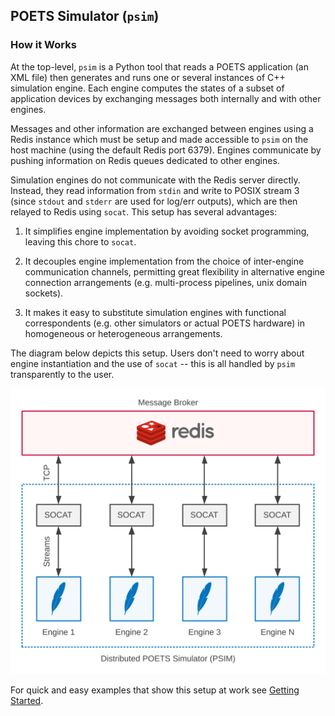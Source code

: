 ## POETS Simulator (`psim`)

### How it Works

At the top-level, `psim` is a Python tool that reads a POETS application (an
XML file) then generates and runs one or several instances of C++ simulation
engine. Each engine computes the states of a subset of application devices by
exchanging messages both internally and with other engines.

Messages and other information are exchanged between engines using a Redis
instance which must be setup and made accessible to `psim` on the host machine
(using the default Redis port 6379). Engines communicate by pushing
information on Redis queues dedicated to other engines.

Simulation engines do not communicate with the Redis server directly. Instead,
they read information from `stdin` and write to POSIX stream 3 (since `stdout`
and `stderr` are used for log/err outputs), which are then relayed to Redis
using `socat`. This setup has several advantages:

1. It simplifies engine implementation by avoiding socket programming, leaving
this chore to `socat`.

2. It decouples engine implementation from the choice of inter-engine
communication channels, permitting great flexibility in alternative engine
connection arrangements (e.g. multi-process pipelines, unix domain sockets).

3. It makes it easy to substitute simulation engines with functional
correspondents (e.g. other simulators or actual POETS hardware) in homogeneous
or heterogeneous arrangements.

The diagram below depicts this setup. Users don't need to worry about engine
instantiation and the use of `socat` -- this is all handled by `psim`
transparently to the user.

![Alt text](diagram.svg)

For quick and easy examples that show this setup at work see [Getting
Started](getting-started.md).
